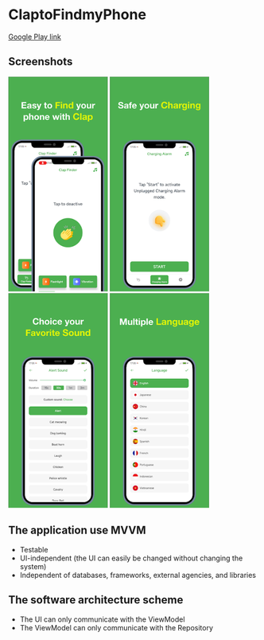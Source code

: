 # ClaptoFindmyPhone

[Google Play link](https://play.google.com/store/apps/details?id=com.findmyphone.clapping.find)

## Screenshots
<p>
<img src="./img/image_1.png" width="200px" height="auto">
<img src="./img/image_2.png" width="200px" height="auto">
<img src="./img/image_3.png" width="200px" height="auto">
<img src="./img/image_4.png" width="200px" height="auto">
 </p>

## The application use MVVM

- Testable
- UI-independent (the UI can easily be changed without changing the system)
- Independent of databases, frameworks, external agencies, and libraries

## The software architecture scheme

- The UI can only communicate with the ViewModel
- The ViewModel can only communicate with the Repository
 

